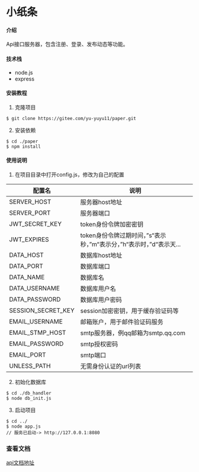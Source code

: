 # 小纸条

#### 介绍
Api接口服务器，包含注册、登录、发布动态等功能。

#### 技术栈


- node.js
- express


#### 安装教程

1. 克隆项目

```
$ git clone https://gitee.com/yu-yuyu11/paper.git
```
2.  安装依赖

```
$ cd ./paper
$ npm install
```
#### 使用说明

1.  在项目目录中打开config.js，修改为自己的配置


| 配置名 | 说明 | 
| --- | --- |
| SERVER_HOST | 服务器host地址 |
| SERVER_PORT | 服务器端口 |
| JWT_SECRET_KEY |token身份令牌加密密钥 |
| JWT_EXPIRES | token身份令牌过期时间，”s“表示秒，”m“表示分，”h“表示时，”d“表示天... |
| DATA_HOST | 数据库host地址 |
| DATA_PORT | 数据库端口 |
| DATA_NAME | 数据库名 |
| DATA_USERNAME | 数据库用户名 |
| DATA_PASSWORD | 数据库用户密码 |
| SESSION_SECRET_KEY | session加密密钥，用于缓存验证码等 |
| EMAIL_USERNAME| 邮箱账户，用于邮件验证码服务 |
| EMAIL_STMP_HOST | smtp服务器，例qq邮箱为smtp.qq.com |
| EMAIL_PASSWORD | smtp授权密码 |
| EMAIL_PORT | smtp端口 |
| UNLESS_PATH | 无需身份认证的url列表 |


2.  初始化数据库

```
$ cd ./db_handler
$ node db_init.js
```
3.  启动项目

```
$ cd ../
$ node app.js
// 服务已启动-> http://127.0.0.1:8080
```

### 查看文档

[api文档地址](https://www.showdoc.com.cn/1966942439940292/8929773777553140)

